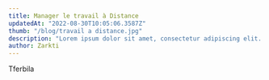 ```yaml
---
title: Manager le travail à Distance
updatedAt: "2022-08-30T10:05:06.3587Z"
thumb: "/blog/travail a distance.jpg"
description: "Lorem ipsum dolor sit amet, consectetur adipiscing elit. In ex tortor, viverra vitae ultricies non, placerat et odio. Sed semper iaculis sodales."
author: Zarkti
---
```


Tferbila
